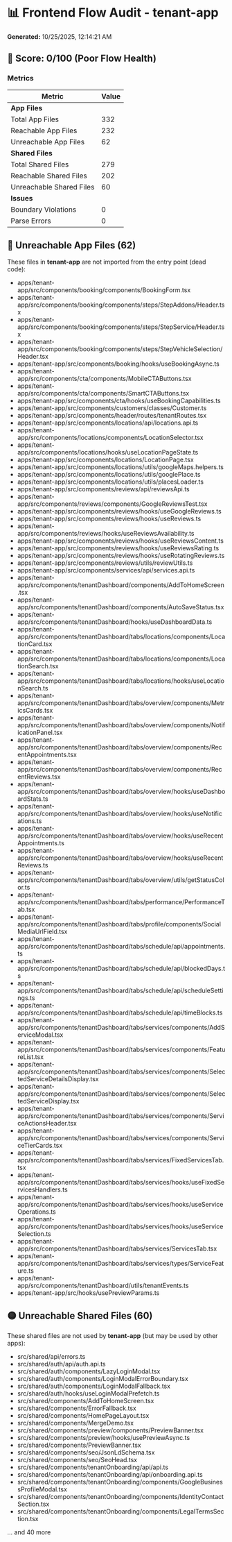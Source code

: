 # 📊 Frontend Flow Audit - tenant-app

**Generated:** 10/25/2025, 12:14:21 AM

## 🔴 Score: 0/100 (Poor Flow Health)

### Metrics

| Metric | Value |
|--------|-------|
| **App Files** | |
| Total App Files | 332 |
| Reachable App Files | 232 |
| Unreachable App Files | 62 |
| **Shared Files** | |
| Total Shared Files | 279 |
| Reachable Shared Files | 202 |
| Unreachable Shared Files | 60 |
| **Issues** | |
| Boundary Violations | 0 |
| Parse Errors | 0 |

## 🔴 Unreachable App Files (62)

These files in **tenant-app** are not imported from the entry point (dead code):

- apps/tenant-app/src/components/booking/components/BookingForm.tsx
- apps/tenant-app/src/components/booking/components/steps/StepAddons/Header.tsx
- apps/tenant-app/src/components/booking/components/steps/StepService/Header.tsx
- apps/tenant-app/src/components/booking/components/steps/StepVehicleSelection/Header.tsx
- apps/tenant-app/src/components/booking/hooks/useBookingAsync.ts
- apps/tenant-app/src/components/cta/components/MobileCTAButtons.tsx
- apps/tenant-app/src/components/cta/components/SmartCTAButtons.tsx
- apps/tenant-app/src/components/cta/hooks/useBookingCapabilities.ts
- apps/tenant-app/src/components/customers/classes/Customer.ts
- apps/tenant-app/src/components/header/routes/tenantRoutes.tsx
- apps/tenant-app/src/components/locations/api/locations.api.ts
- apps/tenant-app/src/components/locations/components/LocationSelector.tsx
- apps/tenant-app/src/components/locations/hooks/useLocationPageState.ts
- apps/tenant-app/src/components/locations/LocationPage.tsx
- apps/tenant-app/src/components/locations/utils/googleMaps.helpers.ts
- apps/tenant-app/src/components/locations/utils/googlePlace.ts
- apps/tenant-app/src/components/locations/utils/placesLoader.ts
- apps/tenant-app/src/components/reviews/api/reviewsApi.ts
- apps/tenant-app/src/components/reviews/components/GoogleReviewsTest.tsx
- apps/tenant-app/src/components/reviews/hooks/useGoogleReviews.ts
- apps/tenant-app/src/components/reviews/hooks/useReviews.ts
- apps/tenant-app/src/components/reviews/hooks/useReviewsAvailability.ts
- apps/tenant-app/src/components/reviews/hooks/useReviewsContent.ts
- apps/tenant-app/src/components/reviews/hooks/useReviewsRating.ts
- apps/tenant-app/src/components/reviews/hooks/useRotatingReviews.ts
- apps/tenant-app/src/components/reviews/utils/reviewUtils.ts
- apps/tenant-app/src/components/services/api/services.api.ts
- apps/tenant-app/src/components/tenantDashboard/components/AddToHomeScreen.tsx
- apps/tenant-app/src/components/tenantDashboard/components/AutoSaveStatus.tsx
- apps/tenant-app/src/components/tenantDashboard/hooks/useDashboardData.ts
- apps/tenant-app/src/components/tenantDashboard/tabs/locations/components/LocationCard.tsx
- apps/tenant-app/src/components/tenantDashboard/tabs/locations/components/LocationSearch.tsx
- apps/tenant-app/src/components/tenantDashboard/tabs/locations/hooks/useLocationSearch.ts
- apps/tenant-app/src/components/tenantDashboard/tabs/overview/components/MetricsCards.tsx
- apps/tenant-app/src/components/tenantDashboard/tabs/overview/components/NotificationPanel.tsx
- apps/tenant-app/src/components/tenantDashboard/tabs/overview/components/RecentAppointments.tsx
- apps/tenant-app/src/components/tenantDashboard/tabs/overview/components/RecentReviews.tsx
- apps/tenant-app/src/components/tenantDashboard/tabs/overview/hooks/useDashboardStats.ts
- apps/tenant-app/src/components/tenantDashboard/tabs/overview/hooks/useNotifications.ts
- apps/tenant-app/src/components/tenantDashboard/tabs/overview/hooks/useRecentAppointments.ts
- apps/tenant-app/src/components/tenantDashboard/tabs/overview/hooks/useRecentReviews.ts
- apps/tenant-app/src/components/tenantDashboard/tabs/overview/utils/getStatusColor.ts
- apps/tenant-app/src/components/tenantDashboard/tabs/performance/PerformanceTab.tsx
- apps/tenant-app/src/components/tenantDashboard/tabs/profile/components/SocialMediaUrlField.tsx
- apps/tenant-app/src/components/tenantDashboard/tabs/schedule/api/appointments.ts
- apps/tenant-app/src/components/tenantDashboard/tabs/schedule/api/blockedDays.ts
- apps/tenant-app/src/components/tenantDashboard/tabs/schedule/api/scheduleSettings.ts
- apps/tenant-app/src/components/tenantDashboard/tabs/schedule/api/timeBlocks.ts
- apps/tenant-app/src/components/tenantDashboard/tabs/services/components/AddServiceModal.tsx
- apps/tenant-app/src/components/tenantDashboard/tabs/services/components/FeatureList.tsx
- apps/tenant-app/src/components/tenantDashboard/tabs/services/components/SelectedServiceDetailsDisplay.tsx
- apps/tenant-app/src/components/tenantDashboard/tabs/services/components/SelectedServiceDisplay.tsx
- apps/tenant-app/src/components/tenantDashboard/tabs/services/components/ServiceActionsHeader.tsx
- apps/tenant-app/src/components/tenantDashboard/tabs/services/components/ServiceTierCards.tsx
- apps/tenant-app/src/components/tenantDashboard/tabs/services/FixedServicesTab.tsx
- apps/tenant-app/src/components/tenantDashboard/tabs/services/hooks/useFixedServicesHandlers.ts
- apps/tenant-app/src/components/tenantDashboard/tabs/services/hooks/useServiceOperations.ts
- apps/tenant-app/src/components/tenantDashboard/tabs/services/hooks/useServiceSelection.ts
- apps/tenant-app/src/components/tenantDashboard/tabs/services/ServicesTab.tsx
- apps/tenant-app/src/components/tenantDashboard/tabs/services/types/ServiceFeature.ts
- apps/tenant-app/src/components/tenantDashboard/utils/tenantEvents.ts
- apps/tenant-app/src/hooks/usePreviewParams.ts

## 🟡 Unreachable Shared Files (60)

These shared files are not used by **tenant-app** (but may be used by other apps):

- src/shared/api/errors.ts
- src/shared/auth/api/auth.api.ts
- src/shared/auth/components/LazyLoginModal.tsx
- src/shared/auth/components/LoginModalErrorBoundary.tsx
- src/shared/auth/components/LoginModalFallback.tsx
- src/shared/auth/hooks/useLoginModalPrefetch.ts
- src/shared/components/AddToHomeScreen.tsx
- src/shared/components/ErrorFallback.tsx
- src/shared/components/HomePageLayout.tsx
- src/shared/components/MergeDemo.tsx
- src/shared/components/preview/components/PreviewBanner.tsx
- src/shared/components/preview/hooks/usePreviewAsync.ts
- src/shared/components/PreviewBanner.tsx
- src/shared/components/seo/JsonLdSchema.tsx
- src/shared/components/seo/SeoHead.tsx
- src/shared/components/tenantOnboarding/api/api.ts
- src/shared/components/tenantOnboarding/api/onboarding.api.ts
- src/shared/components/tenantOnboarding/components/GoogleBusinessProfileModal.tsx
- src/shared/components/tenantOnboarding/components/IdentityContactSection.tsx
- src/shared/components/tenantOnboarding/components/LegalTermsSection.tsx

... and 40 more

